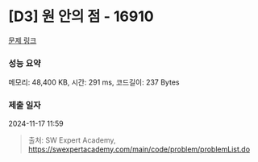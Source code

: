 # [D3] 원 안의 점 - 16910 

[문제 링크](https://swexpertacademy.com/main/code/problem/problemDetail.do?contestProbId=AYcllbDqUVgDFASR) 

### 성능 요약

메모리: 48,400 KB, 시간: 291 ms, 코드길이: 237 Bytes

### 제출 일자

2024-11-17 11:59



> 출처: SW Expert Academy, https://swexpertacademy.com/main/code/problem/problemList.do
